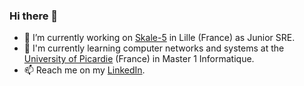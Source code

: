 ### Hi there 👋

- 🔭 I’m currently working on [Skale-5](https://skale-5.com/) in Lille (France) as Junior SRE.
- 🌱 I'm currently learning computer networks and systems at the [University of Picardie](https://www.u-picardie.fr/) (France) in Master 1 Informatique.
- 📫 Reach me on my [LinkedIn](https://www.linkedin.com/in/tanguynicolas/).

<!--
**tanguynicolas/tanguynicolas** is a ✨ _special_ ✨ repository because its `README.md` (this file) appears on your GitHub profile.

Here are some ideas to get you started:

- 🔭 I’m currently working on ...
- 🌱 I’m currently learning ...
- 👯 I’m looking to collaborate on ...
- 🤔 I’m looking for help with ...
- 💬 Ask me about ...
- 📫 How to reach me: ...
- 😄 Pronouns: ...
- ⚡ Fun fact: ...
-->
